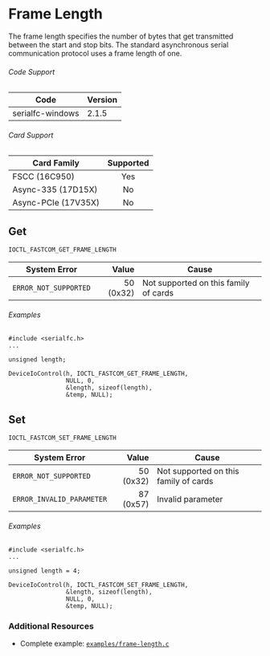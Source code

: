 # Frame Length

The frame length specifies the number of bytes that get transmitted between the start and stop bits. The standard asynchronous serial communication protocol uses a frame length of one.

###### Code Support
| Code | Version |
| ---- | ------- |
| serialfc-windows | 2.1.5 |

###### Card Support
| Card Family | Supported |
| ----------- |:-----:|
| FSCC (16C950) | Yes |
| Async-335 (17D15X) | No |
| Async-PCIe (17V35X) | No |

## Get
```c
IOCTL_FASTCOM_GET_FRAME_LENGTH
```

| System Error | Value | Cause |
| ------------ | -----:| ----- |
| `ERROR_NOT_SUPPORTED` | 50 (0x32) | Not supported on this family of cards |

###### Examples
```
#include <serialfc.h>
...

unsigned length;

DeviceIoControl(h, IOCTL_FASTCOM_GET_FRAME_LENGTH,
				NULL, 0,
				&length, sizeof(length),
				&temp, NULL);
```


## Set
```c
IOCTL_FASTCOM_SET_FRAME_LENGTH
```

| System Error | Value | Cause |
| ------------ | -----:| ----- |
| `ERROR_NOT_SUPPORTED` | 50 (0x32) | Not supported on this family of cards |
| `ERROR_INVALID_PARAMETER` | 87 (0x57) | Invalid parameter |

###### Examples
```
#include <serialfc.h>
...

unsigned length = 4;

DeviceIoControl(h, IOCTL_FASTCOM_SET_FRAME_LENGTH,
				&length, sizeof(length),
				NULL, 0,
				&temp, NULL);
```


### Additional Resources
- Complete example: [`examples/frame-length.c`](../examples/frame-length.c)
